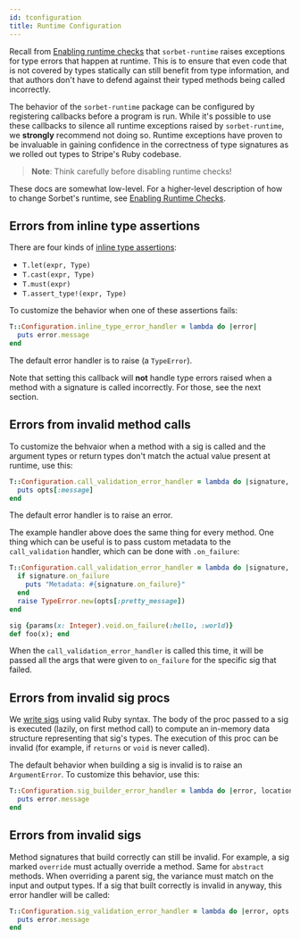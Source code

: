 ```yaml
---
id: tconfiguration
title: Runtime Configuration
---
```


Recall from [Enabling runtime checks](runtime.md) that `sorbet-runtime` raises
exceptions for type errors that happen at runtime. This is to ensure that even
code that is not covered by types statically can still benefit from type
information, and that authors don't have to defend against their typed methods
being called incorrectly.

The behavior of the `sorbet-runtime` package can be configured by registering
callbacks before a program is run. While it's possible to use these callbacks to
silence all runtime exceptions raised by `sorbet-runtime`, we **strongly**
recommend not doing so. Runtime exceptions have proven to be invaluable in
gaining confidence in the correctness of type signatures as we rolled out types
to Stripe's Ruby codebase.

> **Note**: Think carefully before disabling runtime checks!

These docs are somewhat low-level. For a higher-level description of how to
change Sorbet's runtime, see [Enabling Runtime Checks](runtime.md).

## Errors from inline type assertions

There are four kinds of [inline type assertions](type-assertions.md):

- `T.let(expr, Type)`
- `T.cast(expr, Type)`
- `T.must(expr)`
- `T.assert_type!(expr, Type)`

To customize the behavior when one of these assertions fails:

```ruby
T::Configuration.inline_type_error_handler = lambda do |error|
  puts error.message
end
```

The default error handler is to raise (a `TypeError`).

Note that setting this callback will **not** handle type errors raised when a
method with a signature is called incorrectly. For those, see the next section.

## Errors from invalid method calls

To customize the behvaior when a method with a sig is called and the argument
types or return types don't match the actual value present at runtime, use this:

```ruby
T::Configuration.call_validation_error_handler = lambda do |signature, opts|
  puts opts[:message]
end
```

The default error handler is to raise an error.

The example handler above does the same thing for every method. One thing which
can be useful is to pass custom metadata to the `call_validation` handler, which
can be done with `.on_failure`:

```ruby
T::Configuration.call_validation_error_handler = lambda do |signature, opts|
  if signature.on_failure
    puts "Metadata: #{signature.on_failure}"
  end
  raise TypeError.new(opts[:pretty_message])
end

sig {params(x: Integer).void.on_failure(:hello, :world)}
def foo(x); end
```

When the `call_validation_error_handler` is called this time, it will be passed
all the args that were given to `on_failure` for the specific sig that failed.

## Errors from invalid sig procs

We [write sigs](sigs.md) using valid Ruby syntax. The body of the proc passed to
a sig is executed (lazily, on first method call) to compute an in-memory data
structure representing that sig's types. The execution of this proc can be
invalid (for example, if `returns` or `void` is never called).

The default behavior when building a sig is invalid is to raise an
`ArgumentError`. To customize this behavior, use this:

```ruby
T::Configuration.sig_builder_error_handler = lambda do |error, location|
  puts error.message
end
```

## Errors from invalid sigs

Method signatures that build correctly can still be invalid. For example, a sig
marked `override` must actually override a method. Same for `abstract` methods.
When overriding a parent sig, the variance must match on the input and output
types. If a sig that built correctly is invalid in anyway, this error handler
will be called:

```ruby
T::Configuration.sig_validation_error_handler = lambda do |error, opts|
  puts error.message
end
```
